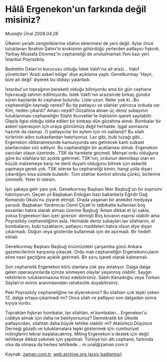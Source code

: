 # Hâlâ Ergenekon'un farkında değil misiniz?

*Mustafa Ünal 2009.04.26*

<tr><td class="metin" colspan="2" style="padding-top: 20px; padding-left: 5px; padding-right: 10px;">Ülkenin yeraltı zenginliklerine silahın eklenmesi de yeni değil. Aylar önce tutuklanan İbrahim Şahin'in krokisinin götürdüğü yerlerden patlayıcı fışkırdı. Yarbay Mustafa Dönmez'in cephaneliği de unutulmamalı.Yeni kazı yeri İstanbul Poyrazköy.</td></tr><tr><td class="metin" colspan="2" style="padding-top: 20px; padding-left: 5px; padding-right: 10px;"><p>Bedrettin Dalan'ın kurucusu olduğu İstek Vakfı'na ait arazi... Vakıf yöneticileri 'Arazi askerî bölge' diye açıklama yaptı. Genelkurmay 'Hayır, bize ait değil' diyerek bu iddiayı yalanladı.
<p>İstanbul'un toprağının bereketli olduğu biliniyordu ama bir gün cephane fışkıracağı tahmin edilmiyordu. İstek Vakfı'nın arazisinde birkaç gündür süren kazılarda iki cephane bulundu. Liste uzun. Neler yok ki...Bu cephaneliğin kaynağı neresi? Bu tip patlayıcı ve silahlar yalnızca orduda var. Kim, neden çıkardı? Amacı neydi? Gözaltına alınan üç deniz subayının tutuklanması cephaneliğin Silahlı Kuvvetler'le ilişkisinin işareti sayılabilir. Olayla ilgisi olduğu iddia edilen bir binbaşı dün gözaltına alındı. Bombalar bir askerî operasyon için oraya gömülmüş değil herhalde. İşgal sonrasına hazırlık da olamaz. O patlayıcılar bir eylem için mi saklandı? Bu silah türlerinin adını suikastlardan hatırlıyoruz. Lav gibi, bubi tuzağı gibi... Ergenekon iddianamesinde kamuoyunda ses getirecek kanlı suikast planlarından söz ediliyor. Bu cephaneliğin bir açıklaması olmalı. Ergenekon savcıları olayın üzerinde...TSK da harekete geçmeli. Menşei ordu olduğuna göre bu silahlara bir açıklık getirmeli. TSK'nın, ordunun demirbaşı olan en küçük malzemeye karşı ne denli duyarlı olduğunu bilmek için askerlik yapmaya gerek yok. TSK isterse bu cephaneliği kimin, hangi yolla dışarı çıkardığını kısa sürede bulabilir. Tüm silahlar kontrol altında çünkü, birilerine zimmetli. Yeter ki istesin. 
<p>İşin şakaya gelir yanı yok. Genelkurmay Başkanı İlker Başbuğ'un bir esprisini hatırlıyorum. Geçen yıl Başbakan Erdoğan bazı bakanlarla Eğirdir Dağ Komando Okulu'nu ziyaret etmişti. Orada yaşanan bir anekdot medyaya yansıdı. Başbakan Yardımcısı Cemil Çiçek'in tatbikatta kullanılan boş kovanları hatıra olarak alması üzerine Başbuğ 'Aman dikkat et iyi sakla, yoksa Ergenekon'dan içeri girersin' demişti.Boş kovanın esprisi olabilir ama Poyrazköy cephaneliğinin asla. Herhalde deniz subayları lav silahlarını, el bombalarını, bubi tuzaklarını, patlayıcı maddeleri hatıra olsun diye dışarı çıkarmadı. Düğün veya gösteride kullanmak için de aşırmadı. Bir hedefi olmalı.
<p>Genelkurmay Başkanı Başbuğ önümüzdeki çarşamba günü Ankara gazetecilerinin karşısına çıkacak. Ordu malı cephaneliğin Ergenekoncuların eline nasıl geçtiğine açıklık getirmeli. Bir soru işareti olarak kalmamalı.
<p>Son cephanelik Ergenekon körü olanlara çok şey anlatıyor. Dalga dalga gelen operasyonlarda içinize sinmeyen olaylar yaşanmış olabilir. Saygın rektörlerin tutuklanmasına itiraz edebilirsiniz. Sabih Kanadoğlu veya Türkan Saylan'ın evinin aranmasından rahatsızlık duyabilirsiniz.
<p>Peki Poyrazköy cephaneliğine ne diyeceksiniz? Bu silahları çok tepki çeken 12. dalga ortaya çıkarmadı mı? Onca silah ve patlayıcı son dalgadan sonra kıyıya vurdu.
<p>Topraktan fışkıran bombalar, lav silahları, el bombaları... Ergenekon'u ciddiye almak için daha ne bekliyorsunuz? Demokratik bir ülkede patlayıcıdan, silahtan daha büyük tehlike olabilir mi? Atatürkçü Düşünce Derneği gözaltı ve tutuklamalara tepki göstermek için cumhuriyet mitinglerini tekrar başlatacakmış. Miting Ergenekon'a destek için değil tehlikeye dikkat çekmek için yapılmalı. Türkiye'nin altı cephane, farkında olsa da olmasa da herkes tehlikede... m.unal@zaman.com.tr<br/></p></p></p></p></p></p></p></td></tr>

Kaynak: [zaman.com.tr](http://zaman.com.tr/yazar.do?yazino=841674), [web.archive.org (arşiv bağlantısı)](http://web.archive.org/web/20090504035407/http://www.zaman.com.tr:80/yazar.do?yazino=841674)
